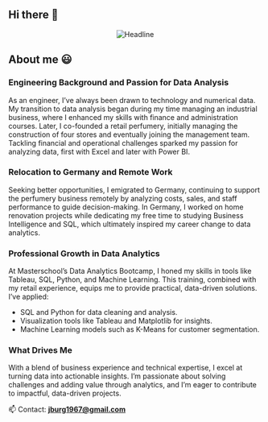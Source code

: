 ## Hi there 👋

<div align=center>
        <img src="https://readme-typing-svg.herokuapp.com?color=%236FDA44&size=32&center=true&vCenter=true&width=800&height=50&lines=I'm+John+%F0%9F%91%8B;Data+Analyst;Your+new+team+member;Retail+and+Business+Experience;Problem+Solver;Analytical+Thinking" alt="Headline" />
    </div>

<h2>About me 😃</h2>
<!--Intro start-->

<p align="left">

### Engineering Background and Passion for Data Analysis
        
As an engineer, I’ve always been drawn to technology and numerical data. My transition to data analysis began during my time managing an industrial business, where I enhanced my skills with finance and administration courses. Later, I co-founded a retail perfumery, initially managing the construction of four stores and eventually joining the management team. Tackling financial and operational challenges sparked my passion for analyzing data, first with Excel and later with Power BI.

### Relocation to Germany and Remote Work

Seeking better opportunities, I emigrated to Germany, continuing to support the perfumery business remotely by analyzing costs, sales, and staff performance to guide decision-making. In Germany, I worked on home renovation projects while dedicating my free time to studying Business Intelligence and SQL, which ultimately inspired my career change to data analytics.

### Professional Growth in Data Analytics

At Masterschool’s Data Analytics Bootcamp, I honed my skills in tools like Tableau, SQL, Python, and Machine Learning. This training, combined with my retail experience, equips me to provide practical, data-driven solutions. I’ve applied:
   - SQL and Python for data cleaning and analysis.
   - Visualization tools like Tableau and Matplotlib for insights.
   - Machine Learning models such as K-Means for customer segmentation.

### What Drives Me

With a blend of business experience and technical expertise, I excel at turning data into actionable insights. I’m passionate about solving challenges and adding value through analytics, and I’m eager to contribute to impactful, data-driven projects.

📫 Contact: **jburg1967@gmail.com**
<!--Intro end-->
  </p>
